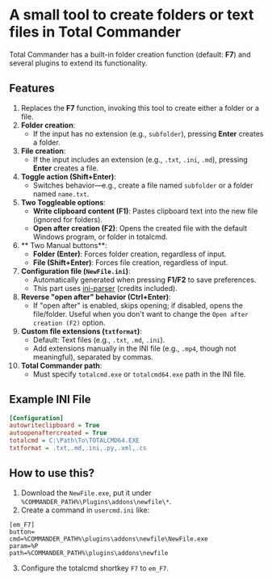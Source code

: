 # A small tool to create folders or text files in Total Commander  

Total Commander has a built-in folder creation function (default: **F7**) and several plugins to extend its functionality.  

## Features  

1. Replaces the **F7** function, invoking this tool to create either a folder or a file.  
2. **Folder creation**:  
   - If the input has no extension (e.g., `subfolder`), pressing **Enter** creates a folder.  
3. **File creation**:  
   - If the input includes an extension (e.g., `.txt`, `.ini`, `.md`), pressing **Enter** creates a file.  
4. **Toggle action (Shift+Enter)**:  
   - Switches behavior—e.g., create a file named `subfolder` or a folder named `name.txt`.  
5. **Two Toggleable options**:  
   - **Write clipboard content (F1)**: Pastes clipboard text into the new file (ignored for folders).  
   - **Open after creation (F2)**: Opens the created file with the default Windows program, or folder in totalcmd.
6. ** Two Manual buttons**:  
   - **Folder (Enter)**: Forces folder creation, regardless of input.  
   - **File (Shift+Enter)**: Forces file creation, regardless of input.  
7. **Configuration file (`NewFile.ini`)**:  
   - Automatically generated when pressing **F1/F2** to save preferences.  
   - This part uses [ini-parser](https://github.com/rickyah/ini-parser) (credits included).  
8. **Reverse "open after" behavior (Ctrl+Enter)**:  
   - If "open after" is enabled, skips opening; if disabled, opens the file/folder. Useful when you don't want to change the `Open after creation (F2)` option.
9. **Custom file extensions (`txtformat`)**:  
   - Default: Text files (e.g., `.txt`, `.md`, `.ini`).  
   - Add extensions manually in the INI file (e.g., `.mp4`, though not meaningful), separated by commas.  
10. **Total Commander path**:  
    - Must specify `totalcmd.exe` or `totalcmd64.exe` path in the INI file.  

## Example INI File  

```ini
[Configuration]
autowriteclipboard = True
autoopenaftercreated = True
totalcmd = C:\Path\To\TOTALCMD64.EXE
txtformat = .txt,.md,.ini,.py,.xml,.cs
```

## How to use this?

1. Download the `NewFile.exe`, put it under `%COMMANDER_PATH%\Plugins\addons\newfile\*`. 
2. Create a command in `usercmd.ini` like:

```
[em_F7]
button=
cmd=%COMMANDER_PATH%\plugins\addons\newfile\NewFile.exe
param=%P
path=%COMMANDER_PATH%\plugins\addons\newfile
```
3. Configure the totalcmd shortkey `F7` to `em_F7`.

